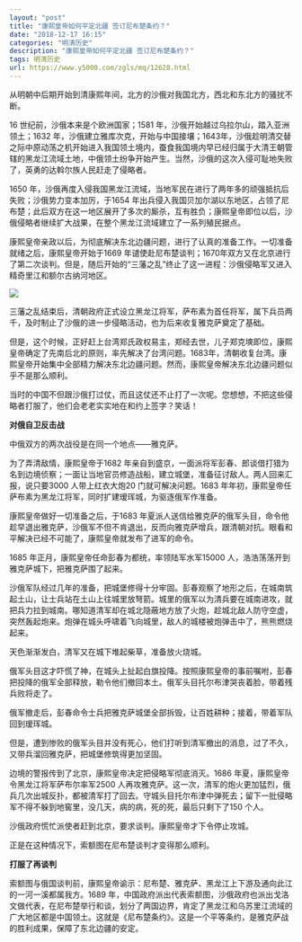 ```yaml
---
layout: "post"
title: "康熙皇帝如何平定北疆 签订尼布楚条约？"
date: "2018-12-17 16:15"
categories: "明清历史"
description: "康熙皇帝如何平定北疆 签订尼布楚条约？"
tags: 明清历史
url: https://www.y5000.com/zgls/mq/12628.html
---
```






从明朝中后期开始到清康熙年间，北方的沙俄对我国北方，西北和东北方的骚扰不断。

16 世纪前，沙俄本来是个欧洲国家；1581 年，沙俄开始越过乌拉尔山，踏入亚洲领土；1632
年，沙俄建立雅库次克，开始与中国接壤；1643年，沙俄趁明清交替之际中原动荡之机开始进入我国领土境内，蚕食我国境内早已经归属于大清王朝管辖的黑龙江流域土地，中俄领土纷争开始产生。当然，沙俄的这次入侵可耻地失败了，英勇的达斡尔族人民赶走了侵略者。

1650 年，沙俄再度入侵我国黑龙江流域，当地军民在进行了两年多的顽强抵抗后失败；沙俄势力变本加厉，于1654
年出兵侵入我国贝加尔湖以东地区，占领了尼布楚；此后双方在这一地区展开了多次的厮杀，互有胜负；康熙皇帝即位以后，沙俄侵略者继续扩大战果，在整个黑龙江流域建立了一系列殖民据点。

康熙皇帝亲政以后，为彻底解决东北边疆问题，进行了认真的准备工作。一切准备就绪之后，康熙皇帝开始于1669
年谴使赴尼布楚谈判；1670年双方又在北京进行了第二次谈判。但是，随后开始的“三藩之乱”终止了这一进程：沙俄侵略军又进入精奇里江和额尔古纳河地区。

![](https://img.y5000.com/uploads/allimg/170208/095R34100-0.jpg)

三藩之乱结束后，清朝政府正式设立黑龙江将军，萨布素为首任将军，属下兵员两千，及时制止了沙俄的进一步侵略活动，也为后来收复雅克萨奠定了基础。

但是，这个时候，正好赶上台湾郑氏政权易主，郑经去世，儿子郑克塽即位，康熙皇帝确定了先南后北的原则，率先解决了台湾问题。1683年，清朝收复台湾。康熙皇帝开始集中全部精力解决东北边疆问题。然而，康熙皇帝解决东北边疆问题似乎不是那么顺利。

当时的中国不但跟沙俄打过仗，而且这仗还不止打了一次呢。您想想，不把这些侵略者打服了，他们会老老实实地在和约上签字？笑话！

**对俄自卫反击战**

中俄双方的两次战役是在同一个地点——雅克萨。

为了弄清敌情，康熙皇帝于1682
年亲自到盛京，一面派将军彭春、郎谈借打猎为名到边境侦察；一面让当地官员修造战船，建立城堡，准备征讨敌人。两人回来汇报，说只要3000 人带上红衣大炮20
门就可解决问题。1683 年年初，康熙皇帝任萨布素为黑龙江将军，同时扩建瑷珲城，为驱逐俄军作准备。

康熙皇帝做好一切准备之后，于1683
年夏派人送信给雅克萨的俄军头目，命令他趁早退出雅克萨，沙俄军不但不肯退出，反而向雅克萨增兵，跟清朝对抗。眼看和平解决已经不可能了，康熙皇帝就发布了进军的命令。

1685 年正月，康熙皇帝任命彭春为都统，率领陆军水军15000 人，浩浩荡荡开到雅克萨城下，把雅克萨围了起来。

沙俄军队经过几年的准备，把城堡修得十分牢固。彭春观察了地形之后，在城南筑起土山，让士兵站在土山上往城里放弩箭。城里的俄军以为清兵要在城南进攻，就把兵力拉到城南。哪知道清军却在城北隐蔽地方放了火炮，趁城北敌人防守空虚，突然轰起炮来。炮弹在城头呼啸着飞向城里，敌人的城楼被炮弹击中了，熊熊燃烧起来。

天色渐渐发白，清军又在城下堆起柴草，准备放火烧城。

俄军头目这才吓慌了神，在城头上扯起白旗投降。按照康熙皇帝的事前嘱咐，彭春把投降的俄军全部释放，勒令他们撤回本土。俄军头目托尔布津哭丧着脸，带着残兵败将走了。

俄军撤走后，彭春命令士兵把雅克萨城堡全部拆毁，让百姓耕种；接着，带着军队回到瑷珲城。

但是，遭到惨败的俄军头目并没有死心，他们打听到清军撤出的消息，过了不久，又带兵溜回雅克萨，把城堡修筑得更加坚固。

边境的警报传到了北京，康熙皇帝决定把侵略军彻底消灭。1686 年夏，康熙皇帝令黑龙江将军萨布尔率军2500
人再攻雅克萨。这一次，清军的炮火更加猛烈，俄兵几次出城反扑，都被清军打了回去。守城头目托尔布津中弹死去；留下一批侵略军不得不躲到地窖里，没几天，病的病，死的死，最后只剩下了150
个人。

沙俄政府慌忙派使者赶到北京，要求谈判。康熙皇帝才下令停止攻城。

正是在这种情况下，索额图在尼布楚谈判才变得那么顺利。

**打服了再谈判**

索额图与俄国谈判前，康熙皇帝谕示：尼布楚、雅克萨、黑龙江上下游及通向此江的一河一溪都属我方。1689
年，中国政府派出代表索额图，沙俄政府也派出戈洛文做代表，在尼布楚举行和谈，划分了两国边界，肯定了黑龙江和乌苏里江流域的广大地区都是中国领土。这就是《尼布楚条约》。这是一个平等条约，是雅克萨战的胜利成果，保障了东北边疆的安定。

